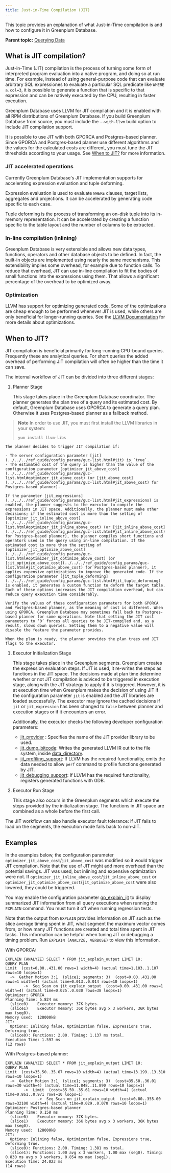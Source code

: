 ```yaml
---
title: Just-in-Time Compilation (JIT)
---
```


This topic provides an explanation of what Just-in-Time compilation is and how to configure it in Greenplum Database.

**Parent topic:** [Querying Data](../../query/topics/query.html)

## <a id="topic2"></a>What is JIT compilation?

Just-in-Time (JIT) compilation is the process of turning some form of interpreted program evaluation into a native program, and doing so at run time. For example, instead of using general-purpose code that can evaluate arbitrary SQL expressiones to evaluate a particular SQL predicate like `WHERE a.col=3`, it is possible to generate a function that is specific to that expression and can be natively executed by the CPU, resulting in faster execution.

Greenplum Database uses LLVM for JIT compilation and it is enabled with all RPM distributions of Greenplum Database. If you build Greenplum Database from source, you must include the `--with-llvm` build option to include JIT compilation support.

It is possible to use JIT with both GPORCA and Postgres-based planner. Since GPORCA and Postgres-based planner use different algorithms and the values for the calculated costs are different, you must tune the JIT thresholds according to your usage. See [When to JIT?](#topic3) for more information.

### <a id="topic21"></a>JIT accelerated operations

Currently Greenplum Database's JIT implementation supports for accelerating expression evaluation and tuple deforming.

Expression evaluation is used to evaluate `WHERE` clauses, target lists, aggregates and projections. It can be accelerated by generating code specific to each case.

Tuple deforming is the process of transforming an on-disk tuple into its in-memory representation. It can be accelerated by creating a function specific to the table layout and the number of columns to be extracted.

### <a id="topic22"></a>In-line compilation (inlining)

Greenplum Database is very extensible and allows new data types, functions, operators and other database objects to be defined. In fact, the built-in objects are implemented using nearly the same mechanisms. This extensibility implies some overhead, for example due to function calls. To reduce that overhead, JIT can use in-line compilation to fit the bodies of small functions into the expressions using them. That allows a significant percentage of the overhead to be optimized away.

### <a id="topic23"></a>Optimization

LLVM has support for optimizing generated code. Some of the optimizations are cheap enough to be performed whenever JIT is used, while others are only beneficial for longer-running queries. See the [LLVM Documentation](https://llvm.org/docs/Passes.html#transform-passes) for more details about optimizations.

## <a id="topic3"></a>When to JIT? 

JIT compilation is beneficial primarily for long-running CPU-bound queries. Frequently these are analytical queries. For short queries the added overhead of performing JIT compilation will often be higher than the time it can save.

The internal workflow of JIT can be divided into three different stages:

1. Planner Stage
    
    This stage takes place in the Greenplum Database coordinator. The planner generates the plan tree of a query and its estimated cost. By default, Greenplum Database uses GPORCA to generate a query plan. Otherwise it uses Postgres-based planner as a fallback method.

> **Note** In order to use JIT, you must first install the LLVM libraries in your system:
> ```
> yum install llvm-libs
> ```

    The planner decides to trigger JIT compilation if:

    - The server configuration parameter [jit](../../../ref_guide/config_params/guc-list.html#jit) is `true`.
    - The estimated cost of the query is higher than the value of the configuration parameter [optimizer_jit_above_cost](../../../ref_guide/config_params/guc-list.html#optimizer_jit_above_cost) (or [jit_above_cost](../../../ref_guide/config_params/guc-list.html#jit_above_cost) for Postgres-based planner).  

    If the parameter [jit_expressions](../../../ref_guide/config_params/guc-list.html#jit_expressions) is enabled, the planner suggests to the executor to compile the expressions in JIT space. Additionally, the planner must make other decisions; if the estimated cost is more than the setting of [optimizer_jit_inline_above_cost](../../../ref_guide/config_params/guc-list.html#optimizer_jit_inline_above_cost) (or [jit_inline_above_cost](../../../ref_guide/config_params/guc-list.html#jit_inline_above_cost) for Postgres-based planner), the planner compiles short functions and operators used in the query using in-line compilation. If the estimated cost is more than the setting of [optimizer_jit_optimize_above_cost](../../../ref_guide/config_params/guc-list.html#optimizer_jit_optimize_above_cost) (or [jit_optimize_above_cost](../../../ref_guide/config_params/guc-list.html#jit_optimize_above_cost) for Postgres-based planner), it applies expensive optimizations to improve the generated code. If the configuration parameter [jit_tuple_deforming](../../../ref_guide/config_params/guc-list.html#jit_tuple_deforming) is enabled, it generates a custom function to deform the target table. Each of these options increases the JIT compilation overhead, but can reduce query execution time considerably.

    Verify the values of these configuration parameters for both GPORCA and Postgres-based planner, as the meaning of cost is different. When using GPORCA, Greenplum Database may sometimes fall back to Postgres-based planner for some operations. Note that setting the JIT cost parameters to ‘0’ forces all queries to be JIT-compiled and, as a result, slows down queries. Setting them to a negative value will disable the feature the parameter provides.

    When the plan is ready, the planner provides the plan trees and JIT flags to the executor.

1. Executor Initialization Stage

    This stage takes place in the Greenplum segments. Greenplum creates the expression evaluation steps. If JIT is used, it re-writes the steps as functions in the JIT space. The decisions made at plan time determine whether or not JIT compilation is adviced to be triggered in execution stage, along with the JIT strategy to apply if it is triggered. However, it is at execution time when Greenplum makes the decision of using JIT if the configuration parameter `jit` is enabled and the JIT libraries are loaded successfully. The executor may ignore the cached decisions if `jit` or `jit_expression` has been changed to `false` between planner and execution stages or if it encounters an error.

    Additionally, the executor checks the following developer configuration parameters:

    - [jit_provider](../../../ref_guide/config_params/guc-list.html#jit_provider) : Specifies the name of the JIT provider library to be used.
    - [jit_dump_bitcode](../../../ref_guide/config_params/guc-list.html#jit_dump_bitcode): Writes the generated LLVM IR out to the file system, inside [data_directory](../../../install_guide/create_data_dirs.html).
    - [jit_profiling_support](../../../ref_guide/config_params/guc-list.html#jit_profiling_support): If LLVM has the required functionality, emits the data needed to allow `perf` command to profile functions generated by JIT.
    - [jit_debugging_support](../../../ref_guide/config_params/guc-list.html#jit_debugging_support): If LLVM has the required functionality, registers generated functions with GDB. 

1. Executor Run Stage

    This stage also occurs in the Greenplum segments which execute the steps provided by the initialization stage. The functions in JIT space are combined as a whole before the first call.

The JIT workflow can also handle executor fault tolerance: if JIT fails to load on the segments, the execution mode fails back to non-JIT.

## <a id="topic4"></a>Examples

In the examples below, the configuration parameter `optimizer_jit_above_cost`/`jit_above_cost` was modified so it would trigger JIT compilation. Note that the use of JIT might add more overhead than the potential savings. JIT was used, but inlining and expensive optimization were not. If `optimizer_jit_inline_above_cost`/`jit_inline_above_cost` or `optimizer_jit_optimize_above_cost`/`jit_optimize_above_cost` were also lowered, they could be triggered.

You may enable the configuration parameter [gp_explain_jit](../../../ref_guide/config_params/guc-list.html#gp_explain_jit) to display summarized JIT information from all query executions when running the `EXPLAIN` command. You must turn it off when running regression tests.

Note that the output from `EXPLAIN` provides information on JIT such as the slice average timing spent in JIT, what segment the maximum vector comes from, or how many JIT functions are created and total time spent in JIT tasks. This information can be helpful when tuning JIT or debugging a timing problem. Run `EXPLAIN (ANALYZE, VERBOSE)` to view this information.

With GPORCA:

```
EXPLAIN (ANALYZE) SELECT * FROM jit_explain_output LIMIT 10;
QUERY PLAN
Limit  (cost=0.00..431.00 rows=1 width=4) (actual time=1.103..1.107 rows=10 loops=1)
  ->  Gather Motion 3:1  (slice1; segments: 3)  (cost=0.00..431.00 rows=1 width=4) (actual time=0.013..0.014 rows=10 loops=1)
        ->  Seq Scan on jit_explain_output  (cost=0.00..431.00 rows=1 width=4) (actual time=0.025..0.030 rows=38 loops=1)
Optimizer: GPORCA
Planning Time: 5.824 ms
  (slice0)    Executor memory: 37K bytes.
  (slice1)    Executor memory: 36K bytes avg x 3 workers, 36K bytes max (seg0).
Memory used:  128000kB
JIT:
  Options: Inlining false, Optimization false, Expressions true, Deforming true.
  (slice0): Functions: 2.00. Timing: 1.137 ms total.
Execution Time: 1.597 ms
(12 rows)
```

With Postgres-based planner:

```
EXPLAIN (ANALYZE) SELECT * FROM jit_explain_output LIMIT 10;
QUERY PLAN
Limit  (cost=35.50..35.67 rows=10 width=4) (actual time=13.199..13.310 rows=10 loops=1)
  ->  Gather Motion 3:1  (slice1; segments: 3)  (cost=35.50..36.01 rows=30 width=4) (actual time=11.848..11.890 rows=10 loops=1)
        ->  Limit  (cost=35.50..35.61 rows=10 width=4) (actual time=0.861..0.971 rows=10 loops=1)
              ->  Seq Scan on jit_explain_output  (cost=0.00..355.00 rows=32100 width=4) (actual time=0.029..0.070 rows=10 loops=1)
Optimizer: Postgres-based planner
Planning Time: 0.158 ms
  (slice0)    Executor memory: 37K bytes.
  (slice1)    Executor memory: 36K bytes avg x 3 workers, 36K bytes max (seg0).
Memory used:  128000kB
JIT:
  Options: Inlining false, Optimization false, Expressions true, Deforming true.
  (slice0): Functions: 2.00. Timing: 1.381 ms total.
  (slice1): Functions: 1.00 avg x 3 workers, 1.00 max (seg0). Timing: 0.830 ms avg x 3 workers, 0.854 ms max (seg1).
Execution Time: 24.023 ms
(14 rows)
```
